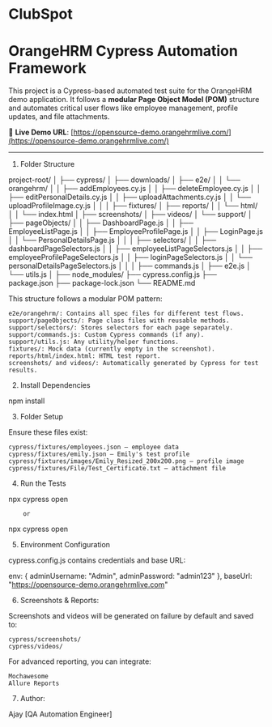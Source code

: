 # ClubSpot

# OrangeHRM Cypress Automation Framework

This project is a Cypress-based automated test suite for the OrangeHRM demo application. It follows a **modular Page Object Model (POM)** structure and automates critical user flows like employee management, profile updates, and file attachments.

🔗 **Live Demo URL**: [https://opensource-demo.orangehrmlive.com/](https://opensource-demo.orangehrmlive.com/)

---

1. Folder Structure

project-root/
│
├── cypress/
│   ├── downloads/
│   ├── e2e/
│   │   └── orangehrm/
│   │       ├── addEmployees.cy.js
│   │       ├── deleteEmployee.cy.js
│   │       ├── editPersonalDetails.cy.js
│   │       ├── uploadAttachments.cy.js
│   │       └── uploadProfileImage.cy.js
│   │
│   ├── fixtures/
│   ├── reports/
│   │   └── html/
│   │       └── index.html
│   ├── screenshots/
│   ├── videos/
│   └── support/
│       ├── pageObjects/
│       │   ├── DashboardPage.js
│       │   ├── EmployeeListPage.js
│       │   ├── EmployeeProfilePage.js
│       │   ├── LoginPage.js
│       │   └── PersonalDetailsPage.js
│       │
│       ├── selectors/
│       │   ├── dashboardPageSelectors.js
│       │   ├── employeeListPageSelectors.js
│       │   ├── employeeProfilePageSelectors.js
│       │   ├── loginPageSelectors.js
│       │   └── personalDetailsPageSelectors.js
│       │
│       ├── commands.js
│       ├── e2e.js
│       └── utils.js
│
├── node_modules/
├── cypress.config.js
├── package.json
├── package-lock.json
└── README.md

This structure follows a modular POM pattern:

    e2e/orangehrm/: Contains all spec files for different test flows.
    support/pageObjects/: Page class files with reusable methods.
    support/selectors/: Stores selectors for each page separately.
    support/commands.js: Custom Cypress commands (if any).
    support/utils.js: Any utility/helper functions.
    fixtures/: Mock data (currently empty in the screenshot).
    reports/html/index.html: HTML test report.
    screenshots/ and videos/: Automatically generated by Cypress for test results.

2. Install Dependencies

npm install

3. Folder Setup

Ensure these files exist:

    cypress/fixtures/employees.json — employee data
    cypress/fixtures/emily.json — Emily's test profile
    cypress/fixtures/images/Emily_Resized_200x200.png — profile image
    cypress/fixtures/File/Test_Certificate.txt — attachment file

4. Run the Tests

npx cypress open

        or

npx cypress open

5. Environment Configuration

cypress.config.js contains credentials and base URL:

env: {
  adminUsername: "Admin",
  adminPassword: "admin123"
},
baseUrl: "https://opensource-demo.orangehrmlive.com"

6. Screenshots & Reports:

Screenshots and videos will be generated on failure by default and saved to:

    cypress/screenshots/
    cypress/videos/

For advanced reporting, you can integrate:

    Mochawesome
    Allure Reports

7. Author:

Ajay [QA Automation Engineer]
